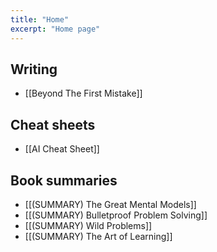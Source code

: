 ```yaml
---
title: "Home"
excerpt: "Home page"
---
```


## Writing
- [[Beyond The First Mistake]]

## Cheat sheets
- [[AI Cheat Sheet]]

## Book summaries
- [[(SUMMARY) The Great Mental Models]]
- [[(SUMMARY) Bulletproof Problem Solving]]
- [[(SUMMARY) Wild Problems]]
- [[(SUMMARY) The Art of Learning]]